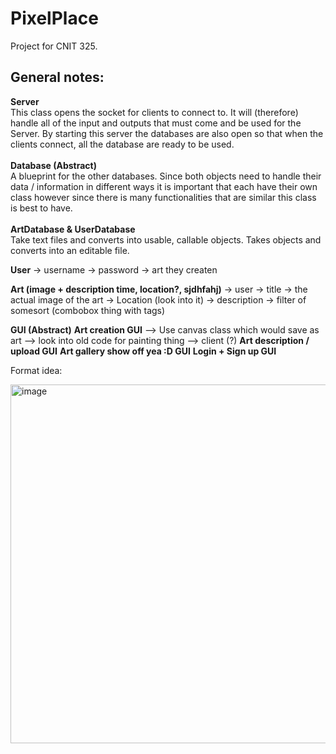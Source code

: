 # PixelPlace
Project for CNIT 325.

## General notes:
**Server**
<br> This class opens the socket for clients to connect to. It will (therefore) handle all of the input and outputs that must come and be used for the Server. By starting this server the databases are also open so that when the clients connect, all the database are ready to be used. 
<br> <br> 
**Database (Abstract)**
<br> A blueprint for the other databases. Since both objects need to handle their data / information in different ways it is important that each have their own class however since there is many functionalities that are similar this class is best to have. <br> <br> 
**ArtDatabase & UserDatabase**
<br> Take text files and converts into usable, callable objects. Takes objects and converts into an editable file.

**User**
-> username
-> password
-> art they createn

**Art (image + description time, location?, sjdhfahj)**
-> user
-> title
-> the actual image of the art
-> Location (look into it)
-> description
-> filter of somesort (combobox thing with tags)

**GUI (Abstract)**
**Art creation GUI**
--> Use canvas class which would save as art
--> look into old code for painting thing
--> client (?)
**Art description / upload GUI**
**Art gallery show off yea :D GUI**
**Login + Sign up GUI**

Format idea:

<img width="574" alt="image" src="https://github.com/user-attachments/assets/a507343b-5049-4620-90ff-5930121407cb" />



